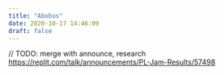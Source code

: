 ```yaml
---
title: "Abobus"
date: 2020-10-17 14:46:09
draft: false
---
```


// TODO: merge with announce, research
https://replit.com/talk/announcements/PL-Jam-Results/57498
